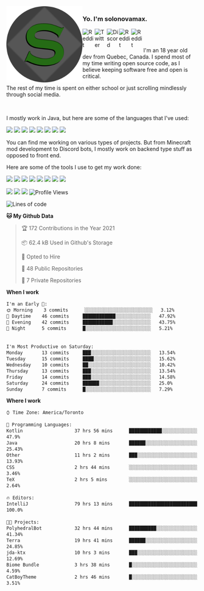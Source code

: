 <!-- dummy -->

<img align="left" alt="Avatar" width="200px" src="https://raw.githubusercontent.com/solonovamax/solonovamax/main/solonovamax-circle.png" />

### Yo. I'm solonovamax.

<a href="https://gitlab.com/solonovamax">
    <img align="left" alt="Reddit" width="32px" src="https://img.icons8.com/color/2x/gitlab.png">
</a>

<a href="https://twitter.com/solonovamax">
    <img align="left" alt="Twitter" width="32px" src="https://img.icons8.com/color/2x/twitter.png">
</a>

<a href="https://discord.gg/YFSQ4cF">
    <img align="left" alt="Discord" width="32px" src="https://img.icons8.com/color/2x/discord-logo.png">
</a>

<!-- <a href="https://twitch.tv/solonovamax">
    <img align="left" alt="Twitch" width="32px" src="https://img.icons8.com/color/2x/twitch.png">
</a> -->

<a href="https://reddit.com/u/solonovamax">
    <img align="left" alt="Reddit" width="32px" src="https://img.icons8.com/color/2x/reddit.png">
</a>

<a href="https://www.youtube.com/channel/UCTxCeyGu41WfEBT8mXpjHMA">
    <img align="left" alt="Reddit" width="32px" src="https://img.icons8.com/color/2x/youtube.png">
</a>

<!-- <a href="https://open.spotify.com/user/solonovamax">
    <img align="left" alt="Spotify" width="32px" src="https://img.icons8.com/color/2x/spotify.png">
</a> -->

<br />
<br />

I'm an 18 year old dev from Quebec, Canada.
I spend most of my time writing open source code, as I believe keeping software free and open is critical.

The rest of my time is spent on either school or just scrolling mindlessly through social media.

<br/>

I mostly work in Java, but here are some of the languages that I've used:

<code><img height="20" src="https://img.icons8.com/color/1x/java-coffee-cup-logo.png"></code>
<code><img height="20" src="https://img.icons8.com/color/1x/kotlin.png"></code>
<code><img height="20" src="https://img.icons8.com/color/1x/javascript.png"></code>
<code><img height="20" src="https://img.icons8.com/color/1x/nodejs.png"></code>
<code><img height="20" src="https://img.icons8.com/color/1x/python.png"></code>
<code><img height="20" src="https://img.icons8.com/color/1x/html-5.png"></code>
<code><img height="20" src="https://img.icons8.com/color/1x/css3.png"></code>
<code><img height="20" src="https://img.icons8.com/color/1x/graphql.png"></code>

You can find me working on various types of projects.
But from Minecraft mod development to Discord bots, I mostly work on backend type stuff as opposed to front end.

Here are some of the tools I use to get my work done:

<code><img height="20" src="https://img.icons8.com/material/1x/intellij-idea.png"></code>
<code><img height="20" src="https://img.icons8.com/color/1x/git.png"></code>
<code><img height="20" src="https://img.icons8.com/color/1x/docker.png"></code>
<code><img height="20" src="https://img.icons8.com/color/1x/linux.png"></code>
<code><img height="20" src="https://img.icons8.com/color/1x/mongodb.png"></code>
<code><img height="20" src="https://img.icons8.com/metro/1x/mysql.png"></code>
<code><img height="20" src="https://img.icons8.com/fluent/1x/console.png"></code>
<code><img height="20" src="https://img.icons8.com/color/1x/open-source.png"></code>

![](https://img.shields.io/badge/OS-Linux-informational?style=flat&logo=Arch%20Linux&logoColor=white&color=007ec6)
![](https://img.shields.io/badge/Editor-IntelliJ%20Idea-informational?style=flat&logo=IntelliJ%20Idea&logoColor=white&color=007ec6)
![](https://img.shields.io/badge/Main%20Language-Java-informational?style=flat&logo=Java&logoColor=white&color=007ec6)
![Profile Views](https://komarev.com/ghpvc/?username=solonovamax&color=blue&style=flat)








<!--START_SECTION:waka-->
![Lines of code](https://img.shields.io/badge/From%20Hello%20World%20I%27ve%20Written-26928%20lines%20of%20code-blue)

**🐱 My Github Data** 

> 🏆 172 Contributions in the Year 2021
 > 
> 📦 62.4 kB Used in Github's Storage 
 > 
> 💼 Opted to Hire
 > 
> 📜 48 Public Repositories 
 > 
> 🔑 7 Private Repositories  
 > 
**When I work** 

```text
I'm an Early 🐤: 
🌞 Morning    3 commits      ░░░░░░░░░░░░░░░░░░░░░░░░░   3.12% 
🌆 Daytime    46 commits     ████████████░░░░░░░░░░░░░   47.92% 
🌃 Evening    42 commits     ███████████░░░░░░░░░░░░░░   43.75% 
🌙 Night      5 commits      █░░░░░░░░░░░░░░░░░░░░░░░░   5.21%


I'm Most Productive on Saturday: 
Monday       13 commits     ███░░░░░░░░░░░░░░░░░░░░░░   13.54% 
Tuesday      15 commits     ████░░░░░░░░░░░░░░░░░░░░░   15.62% 
Wednesday    10 commits     ██░░░░░░░░░░░░░░░░░░░░░░░   10.42% 
Thursday     13 commits     ███░░░░░░░░░░░░░░░░░░░░░░   13.54% 
Friday       14 commits     ███░░░░░░░░░░░░░░░░░░░░░░   14.58% 
Saturday     24 commits     ██████░░░░░░░░░░░░░░░░░░░   25.0% 
Sunday       7 commits      █░░░░░░░░░░░░░░░░░░░░░░░░   7.29%

```


**Where I work** 

```text
⌚︎ Time Zone: America/Toronto

💬 Programming Languages: 
Kotlin                   37 hrs 56 mins      ████████████░░░░░░░░░░░░░   47.9% 
Java                     20 hrs 8 mins       ██████░░░░░░░░░░░░░░░░░░░   25.43% 
Other                    11 hrs 2 mins       ███░░░░░░░░░░░░░░░░░░░░░░   13.93% 
CSS                      2 hrs 44 mins       ░░░░░░░░░░░░░░░░░░░░░░░░░   3.46% 
TeX                      2 hrs 5 mins        ░░░░░░░░░░░░░░░░░░░░░░░░░   2.64%

🔥 Editors: 
IntelliJ                 79 hrs 13 mins      █████████████████████████   100.0%

🐱‍💻 Projects: 
PolyhedralBot            32 hrs 44 mins      ██████████░░░░░░░░░░░░░░░   41.34% 
Terra                    19 hrs 41 mins      ██████░░░░░░░░░░░░░░░░░░░   24.85% 
jda-ktx                  10 hrs 3 mins       ███░░░░░░░░░░░░░░░░░░░░░░   12.69% 
Biome Bundle             3 hrs 38 mins       █░░░░░░░░░░░░░░░░░░░░░░░░   4.59% 
CatBoyTheme              2 hrs 46 mins       █░░░░░░░░░░░░░░░░░░░░░░░░   3.51%

```


<!--END_SECTION:waka-->

<!--
**solonovamax/solonovamax** is a ✨ _special_ ✨ repository because its `README.md` (this file) appears on your GitHub profile.

Here are some ideas to get you started:

- 🔭 I’m currently working on ...
- 🌱 I’m currently learning ...
- 👯 I’m looking to collaborate on ...
- 🤔 I’m looking for help with ...
- 💬 Ask me about ...
- 📫 How to reach me: ...
- 😄 Pronouns: ...
- ⚡ Fun fact: ...
-->

